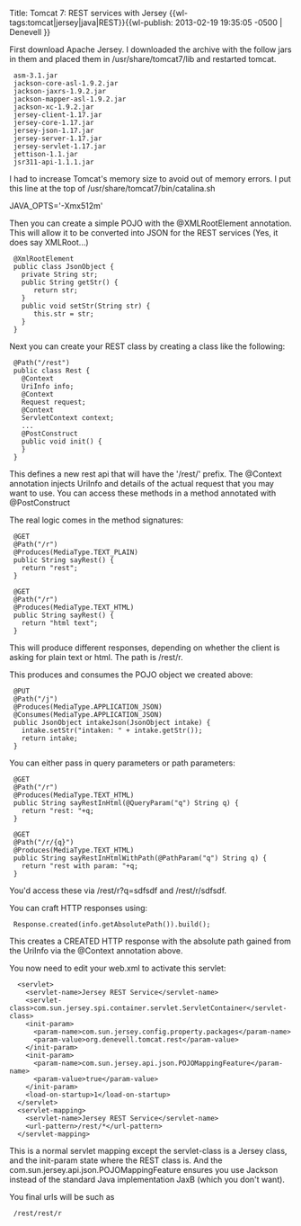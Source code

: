 Title: Tomcat 7: REST services with Jersey
{{wl-tags:tomcat|jersey|java|REST}}{{wl-publish: 2013-02-19 19:35:05 -0500 | Denevell }}

First download Apache Jersey. I downloaded the archive with the follow jars in them and placed them in /usr/share/tomcat7/lib and restarted tomcat.

     asm-3.1.jar
     jackson-core-asl-1.9.2.jar
     jackson-jaxrs-1.9.2.jar
     jackson-mapper-asl-1.9.2.jar
     jackson-xc-1.9.2.jar
     jersey-client-1.17.jar
     jersey-core-1.17.jar
     jersey-json-1.17.jar
     jersey-server-1.17.jar
     jersey-servlet-1.17.jar
     jettison-1.1.jar
     jsr311-api-1.1.1.jar

I had to increase Tomcat's memory size to avoid out of memory errors. I put this line at the top of /usr/share/tomcat7/bin/catalina.sh 

 JAVA_OPTS='-Xmx512m'

Then you can create a simple POJO with the @XMLRootElement annotation. This will allow it to be converted into JSON for the REST services (Yes, it does say XMLRoot...)

     @XmlRootElement
     public class JsonObject {
       private String str;
       public String getStr() {
          return str;
       }
       public void setStr(String str) {
          this.str = str;
       }
     }

Next you can create your REST class by creating a class like the following: 

     @Path("/rest")
     public class Rest {
       @Context
       UriInfo info;
       @Context
       Request request;
       @Context
       ServletContext context;
       ...
       @PostConstruct
       public void init() {
       }
     }

This defines a new rest api that will have the '/rest/' prefix. The @Context annotation injects  UriInfo and details of the actual request that you may want to use. You can access these methods in a method annotated with @PostConstruct

The real logic comes in the method signatures:

     @GET
     @Path("/r")
     @Produces(MediaType.TEXT_PLAIN)
     public String sayRest() {
       return "rest";
     }
    
     @GET
     @Path("/r")
     @Produces(MediaType.TEXT_HTML)
     public String sayRest() {
       return "html text";
     }

This will produce different responses, depending on whether the client is asking for plain text or html. The path is /rest/r.

This produces and consumes the POJO object we created above:

     @PUT
     @Path("/j")
     @Produces(MediaType.APPLICATION_JSON)
     @Consumes(MediaType.APPLICATION_JSON)
     public JsonObject intakeJson(JsonObject intake) {
       intake.setStr("intaken: " + intake.getStr());
       return intake;
     }

You can either pass in query parameters or path parameters:

     @GET
     @Path("/r")
     @Produces(MediaType.TEXT_HTML)
     public String sayRestInHtml(@QueryParam("q") String q) {
       return "rest: "+q;
     }  
     
     @GET
     @Path("/r/{q}")
     @Produces(MediaType.TEXT_HTML)
     public String sayRestInHtmlWithPath(@PathParam("q") String q) {
       return "rest with param: "+q;
     }

You'd access these via /rest/r?q=sdfsdf and /rest/r/sdfsdf.

You can craft HTTP responses using:
 
     Response.created(info.getAbsolutePath()).build();

This creates a CREATED HTTP response with the absolute path gained from the UriInfo via the @Context annotation above.

You now need to edit your web.xml to activate this servlet:

      <servlet>
        <servlet-name>Jersey REST Service</servlet-name>
        <servlet-class>com.sun.jersey.spi.container.servlet.ServletContainer</servlet-class>
        <init-param>
          <param-name>com.sun.jersey.config.property.packages</param-name>
          <param-value>org.denevell.tomcat.rest</param-value>
        </init-param>
        <init-param>
          <param-name>com.sun.jersey.api.json.POJOMappingFeature</param-name>
          <param-value>true</param-value>
        </init-param>		    
        <load-on-startup>1</load-on-startup>
      </servlet>
      <servlet-mapping>
        <servlet-name>Jersey REST Service</servlet-name>
        <url-pattern>/rest/*</url-pattern>
      </servlet-mapping>

This is a normal servlet mapping except the servlet-class is a Jersey class, and the init-param state where the REST class is. And the com.sun.jersey.api.json.POJOMappingFeature ensures you use Jackson instead of the standard Java implementation JaxB (which you don't want).

You final urls will be such as 

     /rest/rest/r
